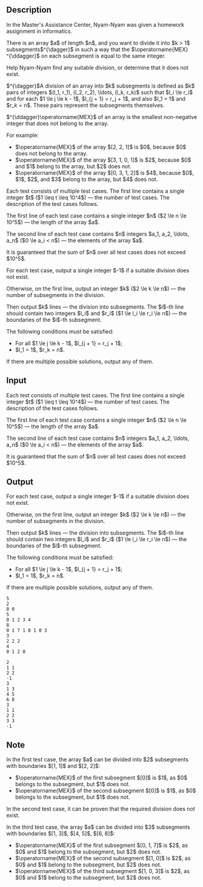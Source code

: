 ## Description

<div><p>In the Master's Assistance Center, Nyam-Nyam was given a homework assignment in informatics.</p><p>There is an array $a$ of length $n$, and you want to divide it into $k &gt; 1$ subsegments$^{\dagger}$ in such a way that the $\operatorname{MEX} ^{\ddagger}$ on each subsegment is equal to the same integer.</p><p>Help Nyam-Nyam find any suitable division, or determine that it does not exist.</p><p>$^{\dagger}$A division of an array into $k$ subsegments is defined as $k$ pairs of integers $(l_1, r_1), (l_2, r_2), \ldots, (l_k, r_k)$ such that $l_i \le r_i$ and for each $1 \le j \le k - 1$, $l_{j + 1} = r_j + 1$, and also $l_1 = 1$ and $r_k = n$. These pairs represent the subsegments themselves.</p><p>$^{\ddagger}\operatorname{MEX}$ of an array is the smallest non-negative integer that does not belong to the array.</p><p>For example: </p><ul> <li> $\operatorname{MEX}$ of the array $[2, 2, 1]$ is $0$, because $0$ does not belong to the array. </li><li> $\operatorname{MEX}$ of the array $[3, 1, 0, 1]$ is $2$, because $0$ and $1$ belong to the array, but $2$ does not. </li><li> $\operatorname{MEX}$ of the array $[0, 3, 1, 2]$ is $4$, because $0$, $1$, $2$, and $3$ belong to the array, but $4$ does not. </li></ul></div><div class="input-specification"><p>Each test consists of multiple test cases. The first line contains a single integer $t$ ($1 \leq t \leq 10^4$) — the number of test cases. The description of the test cases follows.</p><p>The first line of each test case contains a single integer $n$ ($2 \le n \le 10^5$) — the length of the array $a$.</p><p>The second line of each test case contains $n$ integers $a_1, a_2, \ldots, a_n$ ($0 \le a_i &lt; n$) — the elements of the array $a$.</p><p>It is guaranteed that the sum of $n$ over all test cases does not exceed $10^5$.</p></div><div class="output-specification"><p>For each test case, output a single integer $-1$ if a suitable division does not exist.</p><p>Otherwise, on the first line, output an integer $k$ ($2 \le k \le n$) — the number of subsegments in the division.</p><p>Then output $k$ lines — the division into subsegments. The $i$-th line should contain two integers $l_i$ and $r_i$ ($1 \le l_i \le r_i \le n$) — the boundaries of the $i$-th subsegment.</p><p>The following conditions must be satisfied:</p><ul><li> For all $1 \le j \le k - 1$, $l_{j + 1} = r_j + 1$;</li><li> $l_1 = 1$, $r_k = n$.</li></ul><p>If there are multiple possible solutions, output any of them.</p></div>

## Input

<p>Each test consists of multiple test cases. The first line contains a single integer $t$ ($1 \leq t \leq 10^4$) — the number of test cases. The description of the test cases follows.</p><p>The first line of each test case contains a single integer $n$ ($2 \le n \le 10^5$) — the length of the array $a$.</p><p>The second line of each test case contains $n$ integers $a_1, a_2, \ldots, a_n$ ($0 \le a_i &lt; n$) — the elements of the array $a$.</p><p>It is guaranteed that the sum of $n$ over all test cases does not exceed $10^5$.</p>

## Output

<p>For each test case, output a single integer $-1$ if a suitable division does not exist.</p><p>Otherwise, on the first line, output an integer $k$ ($2 \le k \le n$) — the number of subsegments in the division.</p><p>Then output $k$ lines — the division into subsegments. The $i$-th line should contain two integers $l_i$ and $r_i$ ($1 \le l_i \le r_i \le n$) — the boundaries of the $i$-th subsegment.</p><p>The following conditions must be satisfied:</p><ul><li> For all $1 \le j \le k - 1$, $l_{j + 1} = r_j + 1$;</li><li> $l_1 = 1$, $r_k = n$.</li></ul><p>If there are multiple possible solutions, output any of them.</p>





```input1|2,3,6,7,10,11
5
2
0 0
5
0 1 2 3 4
8
0 1 7 1 0 1 0 3
3
2 2 2
4
0 1 2 0
```




```output1
2
1 1
2 2
-1
3
1 3
4 5
6 8
3
1 1
2 2
3 3
-1
```



## Note

<p>In the first test case, the array $a$ can be divided into $2$ subsegments with boundaries $[1, 1]$ and $[2, 2]$: </p><ul> <li> $\operatorname{MEX}$ of the first subsegment $[0]$ is $1$, as $0$ belongs to the subsegment, but $1$ does not. </li><li> $\operatorname{MEX}$ of the second subsegment $[0]$ is $1$, as $0$ belongs to the subsegment, but $1$ does not. </li></ul><p>In the second test case, it can be proven that the required division does not exist.</p><p>In the third test case, the array $a$ can be divided into $3$ subsegments with boundaries $[1, 3]$, $[4, 5]$, $[6, 8]$: </p><ul> <li> $\operatorname{MEX}$ of the first subsegment $[0, 1, 7]$ is $2$, as $0$ and $1$ belong to the subsegment, but $2$ does not. </li><li> $\operatorname{MEX}$ of the second subsegment $[1, 0]$ is $2$, as $0$ and $1$ belong to the subsegment, but $2$ does not. </li><li> $\operatorname{MEX}$ of the third subsegment $[1, 0, 3]$ is $2$, as $0$ and $1$ belong to the subsegment, but $2$ does not. </li></ul>
